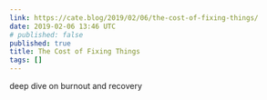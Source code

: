```yaml
---
link: https://cate.blog/2019/02/06/the-cost-of-fixing-things/
date: 2019-02-06 13:46 UTC
# published: false
published: true
title: The Cost of Fixing Things
tags: []
---
```


deep dive on burnout and recovery
